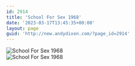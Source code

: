 ```yaml
---
id: 2914
title: 'School For Sex 1968'
date: '2023-03-17T13:45:35+00:00'
layout: page
guid: 'http://new.andydixon.com/?page_id=2914'
---
```


![School For Sex 1968](https://i0.wp.com/assets.g8x2.ldn.idrivee2-23.com/posters/School%20For%20Sex%201968%2001.jpg?w=1200&ssl=1 "School For Sex 1968")  
![School For Sex 1968](https://i0.wp.com/assets.g8x2.ldn.idrivee2-23.com/posters/School%20For%20Sex%201968%2002.jpg?w=1200&ssl=1 "School For Sex 1968")